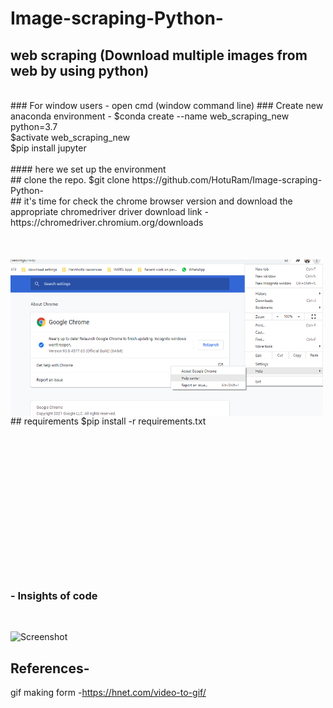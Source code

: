 # Image-scraping-Python-
## web scraping (Download multiple images from web by using python)
<br />
### For window users - open cmd (window command line) 
### Create new anaconda environment - 
         $conda create --name web_scraping_new python=3.7            <br />
         $activate web_scraping_new                       <br />
         $pip install jupyter                          <br />
 <br />
 #### here we set up the environment
 <br />
 ## clone the repo.
    $git clone https://github.com/HotuRam/Image-scraping-Python-
  <br />  
 ## it's time for check the chrome browser version and download the appropriate chromedriver  
     driver download link - https://chromedriver.chromium.org/downloads   <br />
  <br />
  <br />
  <br />
  <img align="left" alt="image" src="https://github.com/HotuRam/Image-scraping-Python-/blob/main/screenshots/crome_version_check.png?raw=true" width="500" height="250" />
    <br />
    <br />
 ## requirements
    $pip install -r requirements.txt
 


<br />
<br />
<br />
<br />
<br />
<br />
<br />
<br />
<br />
<br />
<br />
<br />
<br />
<br />
<br />



###  - Insights of code
<br />

![Screenshot](code.gif)

## References-

gif making form -https://hnet.com/video-to-gif/
